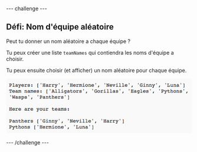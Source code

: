 --- challenge ---
## Défi: Nom d'équipe aléatoire
Peut tu donner un nom aléatoire a chaque équipe ?

Tu peux créer une liste `teamNames` qui contiendra les noms d'équipe a choisir.

Tu peux ensuite choisir (et afficher) un nom aléatoire pour chaque équipe.

![screenshot](images/team-finished.png)




--- /challenge ---